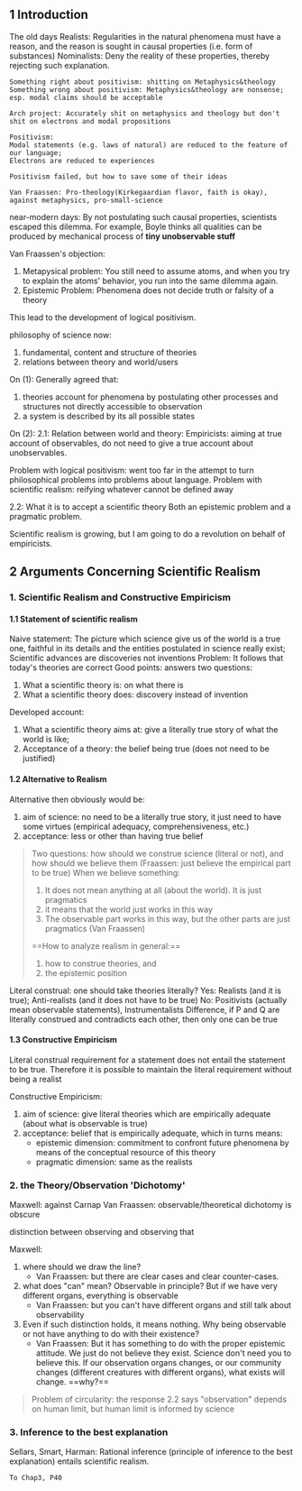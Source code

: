## 1 Introduction

The old days
Realists: Regularities in the natural phenomena must have a reason, and the reason is sought in causal properties (i.e. form of substances)
Nominalists: Deny the reality of these properties, thereby rejecting such explanation.

```
Something right about positivism: shitting on Metaphysics&theology
Something wrong about positivism: Metaphysics&theology are nonsense; esp. modal claims should be acceptable

Arch project: Accurately shit on metaphysics and theology but don't shit on electrons and modal propositions

Positivism:
Modal statements (e.g. laws of natural) are reduced to the feature of our language; 
Electrons are reduced to experiences

Positivism failed, but how to save some of their ideas

Van Fraassen: Pro-theology(Kirkegaardian flavor, faith is okay), against metaphysics, pro-small-science
```

near-modern days: 
By not postulating such causal properties, scientists escaped this dilemma. For example, Boyle thinks all qualities can be produced by mechanical process of **tiny unobservable stuff**

Van Fraassen's objection: 
1. Metapysical problem: You still need to assume atoms, and when you try to explain the atoms' behavior, you run into the same dilemma again.
2. Epistemic Problem: Phenomena does not decide truth or falsity of a theory

This lead to the development of logical positivism.

philosophy of science now:
1. fundamental, content and structure of theories
2. relations between theory and world/users

On (1): Generally agreed that:
1. theories account for phenomena by postulating other processes and structures not directly accessible to observation
2. a system is described by its all possible states

On (2):
2.1: Relation between world and theory: Empiricists: aiming at true account of observables, do not need to give a true account about unobservables.

Problem with logical positivism: went too far in the attempt to turn philosophical problems into problems about language. 
Problem with scientific realism: reifying whatever cannot be defined away

2.2: What it is to accept a scientific theory
Both an epistemic problem and a pragmatic problem.

Scientific realism is growing, but I am going to do a revolution on behalf of empiricists.

## 2 Arguments Concerning Scientific Realism

### 1. Scientific Realism and Constructive Empiricism

#### 1.1 Statement of scientific realism

Naive statement: The picture which science give us of the world is a true one, faithful in its details and the entities postulated in science really exist; Scientific advances are discoveries not inventions
Problem: It follows that today's theories are correct
Good points: answers two questions:
1. What a scientific theory is: on what there is
2. What a scientific theory does: discovery instead of invention

Developed account: 
1. What a scientific theory aims at: give a literally true story of what the world is like; 
2. Acceptance of a theory: the belief being true (does not need to be justified)

#### 1.2 Alternative to Realism

Alternative then obviously would be:
1. aim of science: no need to be a literally true story, it just need to have some virtues (empirical adequacy, comprehensiveness, etc.)
2. acceptance: less or other than having true belief

> Two questions: 
> how should we construe science (literal or not), and how should we believe them (Fraassen: just believe the empirical part to be true)
> When we believe something:
> 1. It does not mean anything at all (about the world). It is just pragmatics
> 2. it means that the world just works in this way
> 3. The observable part works in this way, but the other parts are just pragmatics (Van Fraassen)
> 
> ==How to analyze realism in general:== 
> 1. how to construe theories, and
> 2. the epistemic position


Literal construal: one should take theories literally?
Yes: Realists (and it is true); Anti-realists (and it does not have to be true)
No: Positivists (actually mean observable statements), Instrumentalists
Difference, if P and Q are literally construed and contradicts each other, then only one can be true

#### 1.3 Constructive Empiricism

Literal construal requirement for a statement does not entail the statement to be true. Therefore it is possible to maintain the literal requirement without being a realist

Constructive Empiricism:
1. aim of science: give literal theories which are empirically adequate (about what is observable is true)
2. acceptance: belief that is empirically adequate, which in turns means:
	- epistemic dimension: commitment to confront future phenomena by means of the conceptual resource of this theory
	- pragmatic dimension: same as the realists

### 2. the Theory/Observation 'Dichotomy'

Maxwell: against Carnap
Van Fraassen: observable/theoretical dichotomy is obscure

distinction between observing and observing that

Maxwell: 
1. where should we draw the line? 
	- Van Fraassen: but there are clear cases and clear counter-cases.
2. what does "can" mean? Observable in principle? But if we have very different organs, everything is observable
	- Van Fraassen: but you can't have different organs and still talk about observability
3. Even if such distinction holds, it means nothing. Why being observable or not have anything to do with their existence?
	- Van Fraassen: But it has something to do with the proper epistemic attitude. We just do not believe they exist. Science don't need you to believe this. If our observation organs changes, or our community changes (different creatures with different organs), what exists will change. ==why?==

> Problem of circularity: the response 2.2 says "observation" depends on human limit, but human limit is informed by science
### 3. Inference to the best explanation 

Sellars, Smart, Harman: Rational inference (principle of inference to the best explanation) entails scientific realism.

```
To Chap3, P40
```